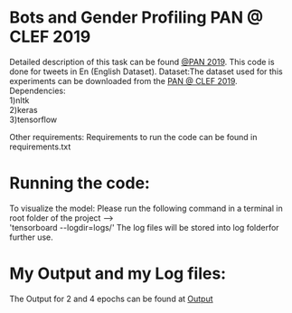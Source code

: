 # Bots and Gender Profiling  PAN @ CLEF 2019
Detailed description of this task can be found [@PAN 2019](https://pan.webis.de/clef19/pan19-web/author-profiling.html). This code is done for tweets in En (English Dataset).
Dataset:The dataset used for this experiments can be downloaded from the [PAN @ CLEF 2019](https://pan.webis.de/clef19/pan19-web/author-profiling.html).\
Dependencies:\
1)nltk  
2)keras  
3)tensorflow


Other requirements: Requirements to run the code can be found in requirements.txt


# Running the code:
To visualize the model: Please run the following command in a terminal in root folder of the project --> \
'tensorboard --logdir=logs/'
The log files will be stored into log folderfor further use.

# My Output and my Log files:
The Output for 2 and 4 epochs can be found at [Output]()
